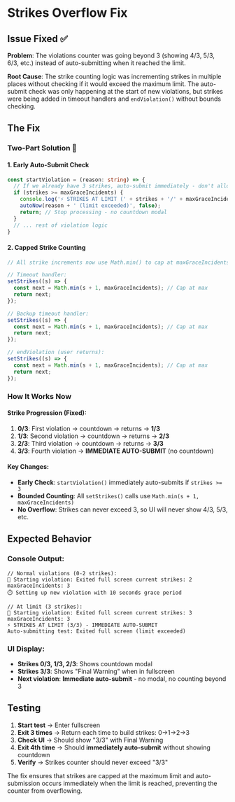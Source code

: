 # Strikes Overflow Fix

## Issue Fixed ✅

**Problem**: The violations counter was going beyond 3 (showing 4/3, 5/3, 6/3, etc.) instead of auto-submitting when it reached the limit.

**Root Cause**: The strike counting logic was incrementing strikes in multiple places without checking if it would exceed the maximum limit. The auto-submit check was only happening at the start of new violations, but strikes were being added in timeout handlers and `endViolation()` without bounds checking.

## The Fix

### **Two-Part Solution** 🔧

#### **1. Early Auto-Submit Check**
```typescript
const startViolation = (reason: string) => {
  // If we already have 3 strikes, auto-submit immediately - don't allow more violations
  if (strikes >= maxGraceIncidents) {
    console.log('⚡ STRIKES AT LIMIT (' + strikes + '/' + maxGraceIncidents + ') - IMMEDIATE AUTO-SUBMIT');
    autoNow(reason + ' (limit exceeded)', false);
    return; // Stop processing - no countdown modal
  }
  // ... rest of violation logic
}
```

#### **2. Capped Strike Counting**
```typescript
// All strike increments now use Math.min() to cap at maxGraceIncidents (3)

// Timeout handler:
setStrikes((s) => {
  const next = Math.min(s + 1, maxGraceIncidents); // Cap at max
  return next;
});

// Backup timeout handler:
setStrikes((s) => {
  const next = Math.min(s + 1, maxGraceIncidents); // Cap at max
  return next;
});

// endViolation (user returns):
setStrikes((s) => {
  const next = Math.min(s + 1, maxGraceIncidents); // Cap at max
  return next;
});
```

### **How It Works Now** 

#### **Strike Progression (Fixed):**
1. **0/3**: First violation → countdown → returns → **1/3**
2. **1/3**: Second violation → countdown → returns → **2/3**
3. **2/3**: Third violation → countdown → returns → **3/3**
4. **3/3**: Fourth violation → **IMMEDIATE AUTO-SUBMIT** (no countdown)

#### **Key Changes:**
- **Early Check**: `startViolation()` immediately auto-submits if `strikes >= 3`
- **Bounded Counting**: All `setStrikes()` calls use `Math.min(s + 1, maxGraceIncidents)`
- **No Overflow**: Strikes can never exceed 3, so UI will never show 4/3, 5/3, etc.

## Expected Behavior

### **Console Output:**
```
// Normal violations (0-2 strikes):
🚨 Starting violation: Exited full screen current strikes: 2 maxGraceIncidents: 3
⏱️ Setting up new violation with 10 seconds grace period

// At limit (3 strikes):
🚨 Starting violation: Exited full screen current strikes: 3 maxGraceIncidents: 3
⚡ STRIKES AT LIMIT (3/3) - IMMEDIATE AUTO-SUBMIT
Auto-submitting test: Exited full screen (limit exceeded)
```

### **UI Display:**
- **Strikes 0/3, 1/3, 2/3**: Shows countdown modal
- **Strikes 3/3**: Shows "Final Warning" when in fullscreen
- **Next violation**: **Immediate auto-submit** - no modal, no counting beyond 3

## Testing

1. **Start test** → Enter fullscreen
2. **Exit 3 times** → Return each time to build strikes: 0→1→2→3
3. **Check UI** → Should show "3/3" with Final Warning
4. **Exit 4th time** → Should **immediately auto-submit** without showing countdown
5. **Verify** → Strikes counter should never exceed "3/3"

The fix ensures that strikes are capped at the maximum limit and auto-submission occurs immediately when the limit is reached, preventing the counter from overflowing.
